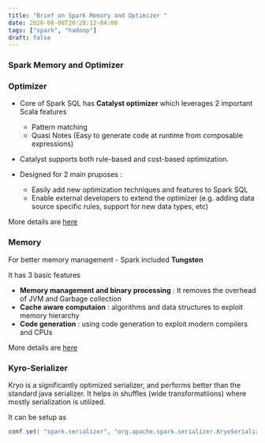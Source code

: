```yaml
---
title: "Brief on Spark Memory and Optimizer "
date: 2020-08-08T20:28:12-04:00
tags: ["spark", "hadoop"]
draft: false
---
```


### Spark Memory and Optimizer

### Optimizer
- Core of Spark SQL has **Catalyst optimizer** which leverages 2 important Scala features 
    - Pattern matching 
    - Quasi Notes (Easy to generate code at runtime from composable expressions)

- Catalyst supports both rule-based and cost-based optimization.

- Designed for 2 main pruposes :
    -   Easily add new optimization techniques and features to Spark SQL
    -   Enable external developers to extend the optimizer (e.g. adding data source specific rules, support for new data types, etc)

More details are [here](https://databricks.com/glossary/catalyst-optimizer)

### Memory
For better memory management - Spark included **Tungsten**

It has 3 basic features

- **Memory management and binary processing**   :   It removes the overhead of JVM and Garbage collection
- **Cache aware computaion** : algorithms and data structures to exploit memory hierarchy
- **Code generation** : using code generation to exploit modern compilers and CPUs

More details are [here](https://databricks.com/blog/2015/04/28/project-tungsten-bringing-spark-closer-to-bare-metal.html)


### Kyro-Serializer

Kryo is a significantly optimized serializer, and performs better than the standard java serializer.
It helps in shuffles (wide transformatiions) where mostly serialization is utilized.

It can be setup as 

```java
conf.set( "spark.serializer", "org.apache.spark.serializer.KryoSerializer" )
```